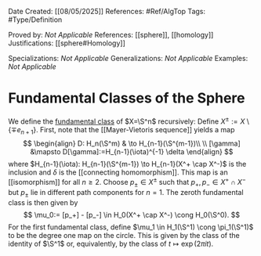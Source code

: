 <div class="topSpace"></div>

Date Created: [[08/05/2025]]
References: #Ref/AlgTop 
Tags: #Type/Definition

Proved by: <i>Not Applicable</i>
References: [[sphere]], [[homology]] 
Justifications: [[sphere#Homology]]

Specializations: <i>Not Applicable</i>
Generalizations: <i>Not Applicable</i>
Examples: <i>Not Applicable</i>

# Fundamental Classes of the Sphere

We define the <ins>fundamental class</ins> of $X=\S^n$ recursively:
Define $X^\pm := X \setminus \{\mp e_{n+1}\}.$ First, note that the [[Mayer-Vietoris sequence]] yields a map
$$
\begin{align}
D: H_n(\S^m) & \to H_{n-1}(\S^{m-1})\\ \\
[\gamma] &\mapsto D[\gamma]:=H_{n-1}(\iota)^{-1} \delta
\end{align}
$$
where $H_{n-1}(\iota): H_{n-1}(\S^{m-1}) \to H_{n-1}(X^+ \cap X^-)$ is the inclusion and $\delta$ is the [[connecting homomorphism]]. This map is an [[isomorphism]] for all $n\geq 2.$
Choose $p_\pm \in X^\pm$ such that $p_+,p_- \in X^+ \cap X^-$ but $p_\pm$ lie in different path components for $n=1.$ The zeroth fundamental class is then given by
$$
\mu_0:= [p_+] - [p_-] \in H_0(X^+ \cap X^-) \cong H_0(\S^0).
$$
For the first fundamental class, define $\mu_1 \in H_1(\S^1) \cong \pi_1(\S^1)$ to be the degree one map on the circle. This is given by the class of the identity of $\S^1$ or, equivalently, by the class of $t \mapsto \exp(2 \pi i t)$.